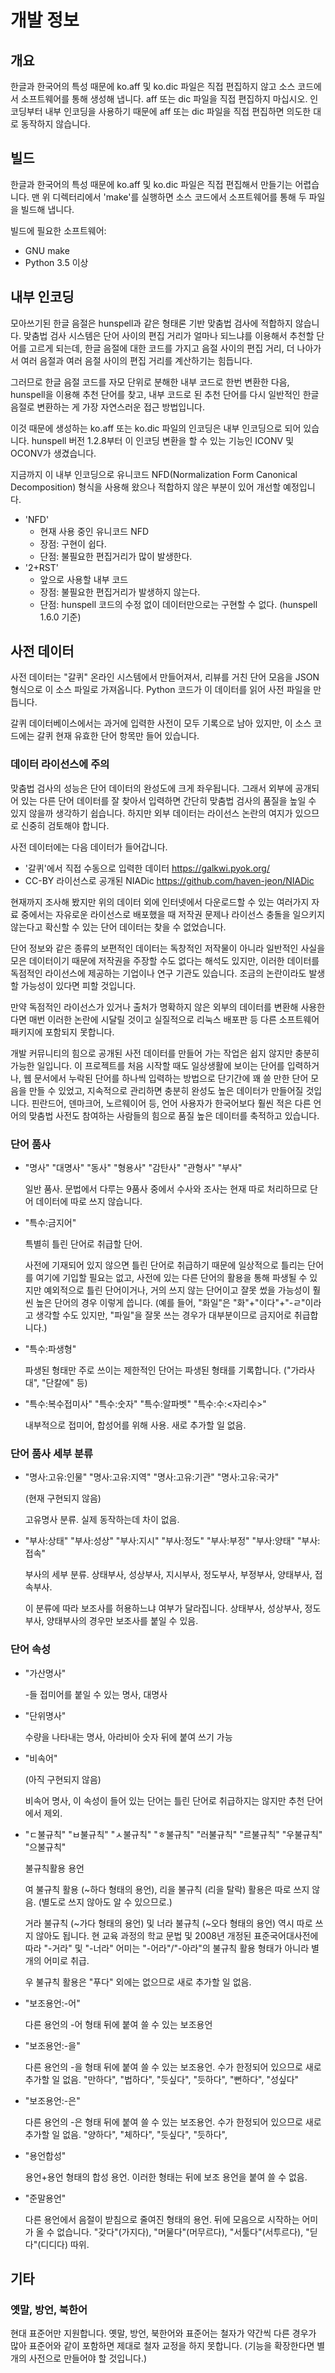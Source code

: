 # 개발 정보

## 개요

한글과 한국어의 특성 때문에 ko.aff 및 ko.dic 파일은 직접 편집하지 않고
소스 코드에서 소프트웨어를 통해 생성해 냅니다. aff 또는 dic 파일을
직접 편집하지 마십시오. 인코딩부터 내부 인코딩을 사용하기 때문에 aff
또는 dic 파일을 직접 편집하면 의도한 대로 동작하지 않습니다.

## 빌드

한글과 한국어의 특성 때문에 ko.aff 및 ko.dic 파일은 직접 편집해서
만들기는 어렵습니다. 맨 위 디렉터리에서 'make'를 실행하면 소스
코드에서 소프트웨어를 통해 두 파일을 빌드해 냅니다.

빌드에 필요한 소프트웨어:

  - GNU make
  - Python 3.5 이상

## 내부 인코딩

모아쓰기된 한글 음절은 hunspell과 같은 형태론 기반 맞춤법 검사에
적합하지 않습니다. 맞춤법 검사 시스템은 단어 사이의 편집 거리가 얼마나
되느냐를 이용해서 추천할 단어를 고르게 되는데, 한글 음절에 대한 코드를
가지고 음절 사이의 편집 거리, 더 나아가서 여러 음절과 여러 음절 사이의
편집 거리를 계산하기는 힘듭니다.

그러므로 한글 음절 코드를 자모 단위로 분해한 내부 코드로 한번 변환한
다음, hunspell을 이용해 추천 단어를 찾고, 내부 코드로 된 추천 단어를
다시 일반적인 한글 음절로 변환하는 게 가장 자연스러운 접근 방법입니다.

이것 때문에 생성하는 ko.aff 또는 ko.dic 파일의 인코딩은 내부
인코딩으로 되어 있습니다. hunspell 버전 1.2.8부터 이 인코딩 변환을 할
수 있는 기능인 ICONV 및 OCONV가 생겼습니다.

지금까지 이 내부 인코딩으로 유니코드 NFD(Normalization Form Canonical
Decomposition) 형식을 사용해 왔으나 적합하지 않은 부분이 있어 개선할
예정입니다.

 * 'NFD'
   * 현재 사용 중인 유니코드 NFD
   * 장점: 구현이 쉽다.
   * 단점: 불필요한 편집거리가 많이 발생한다.
 * '2+RST'
   * 앞으로 사용할 내부 코드
   * 장점: 불필요한 편집거리가 발생하지 않는다.
   * 단점: hunspell 코드의 수정 없이 데이터만으로는 구현할 수 없다. (hunspell 1.6.0 기준)

## 사전 데이터

사전 데이터는 "갈퀴" 온라인 시스템에서 만들어져서, 리뷰를 거친 단어
모음을 JSON 형식으로 이 소스 파일로 가져옵니다. Python 코드가 이
데이터를 읽어 사전 파일을 만듭니다.

갈퀴 데이터베이스에서는 과거에 입력한 사전이 모두 기록으로 남아
있지만, 이 소스 코드에는 갈퀴 현재 유효한 단어 항목만 들어 있습니다.

### 데이터 라이선스에 주의

맞춤법 검사의 성능은 단어 데이터의 완성도에 크게 좌우됩니다. 그래서
외부에 공개되어 있는 다른 단어 데이터를 잘 찾아서 입력하면 간단히
맞춤법 검사의 품질을 높일 수 있지 않을까 생각하기 쉽습니다. 하지만
외부 데이터는 라이선스 논란의 여지가 있으므로 신중히 검토해야 합니다.

사전 데이터에는 다음 데이터가 들어갑니다.

 * '갈퀴'에서 직접 수동으로 입력한 데이터 <https://galkwi.pyok.org/>
 * CC-BY 라이선스로 공개된 NIADic <https://github.com/haven-jeon/NIADic>

현재까지 조사해 봤지만 위의 데이터 외에 인터넷에서 다운로드할 수 있는
여러가지 자료 중에서는 자유로운 라이선스로 배포했을 때 저작권 문제나
라이선스 충돌을 일으키지 않는다고 확신할 수 있는 단어 데이터는 찾을 수
없었습니다.

단어 정보와 같은 종류의 보편적인 데이터는 독창적인 저작물이 아니라
일반적인 사실을 모은 데이터이기 때문에 저작권을 주장할 수도 없다는
해석도 있지만, 이러한 데이터를 독점적인 라이선스에 제공하는 기업이나
연구 기관도 있습니다. 조금의 논란이라도 발생할 가능성이 있다면 피할
것입니다.

만약 독점적인 라이선스가 있거나 출처가 명확하지 않은 외부의 데이터를
변환해 사용한다면 매번 이러한 논란에 시달릴 것이고 실질적으로 리눅스
배포판 등 다른 소프트웨어 패키지에 포함되지 못합니다.

개발 커뮤니티의 힘으로 공개된 사전 데이터를 만들어 가는 작업은 쉽지
않지만 충분히 가능한 일입니다. 이 프로젝트를 처음 시작할 때도
일상생활에 보이는 단어를 입력하거나, 웹 문서에서 누락된 단어를 하나씩
입력하는 방법으로 단기간에 꽤 쓸 만한 단어 모음을 만들 수 있었고,
지속적으로 관리하면 충분히 완성도 높은 데이터가 만들어질 것입니다.
핀란드어, 덴마크어, 노르웨이어 등, 언어 사용자가 한국어보다 훨씬 적은
다른 언어의 맞춤법 사전도 참여하는 사람들의 힘으로 품질 높은 데이터를
축적하고 있습니다.

### 단어 품사

* "명사" "대명사" "동사" "형용사" "감탄사" "관형사" "부사"

    일반 품사. 문법에서 다루는 9품사 중에서 수사와 조사는 현재 따로
    처리하므로 단어 데이터에 따로 쓰지 않습니다.

* "특수:금지어"

    특별히 틀린 단어로 취급할 단어. 

    사전에 기재되어 있지 않으면 틀린 단어로 취급하기 때문에 일상적으로
    틀리는 단어를 여기에 기입할 필요는 없고, 사전에 있는 다른 단어의
    활용을 통해 파생될 수 있지만 예외적으로 틀린 단어이거나, 거의 쓰지
    않는 단어이고 잘못 썼을 가능성이 훨씬 높은 단어의 경우 이렇게 씁니다.
    (예를 들어, "화일"은 "화"+"이다"+"-ㄹ"이라고 생각할 수도 있지만,
    "파일"을 잘못 쓰는 경우가 대부분이므로 금지어로 취급합니다.)

* "특수:파생형"

    파생된 형태만 주로 쓰이는 제한적인 단어는 파생된 형태를 기록합니다.
    ("가라사대", "단칼에" 등)

* "특수:복수접미사" "특수:숫자" "특수:알파벳" "특수:수:<자리수>"

    내부적으로 접미어, 합성어를 위해 사용. 새로 추가할 일 없음.

### 단어 품사 세부 분류

* "명사:고유:인물" "명사:고유:지역" "명사:고유:기관" "명사:고유:국가"

    (현재 구현되지 않음)

    고유명사 분류. 실제 동작하는데 차이 없음.

* "부사:상태" "부사:성상" "부사:지시" "부사:정도" "부사:부정" "부사:양태" "부사:접속"

    부사의 세부 분류. 상태부사, 성상부사, 지시부사, 정도부사, 부정부사,
    양태부사, 접속부사.

    이 분류에 따라 보조사를 허용하느냐 여부가 달라집니다. 상태부사,
    성상부사, 정도부사, 양태부사의 경우만 보조사를 붙일 수 있음.

### 단어 속성

* "가산명사"

    -들 접미어를 붙일 수 있는 명사, 대명사

* "단위명사"

    수량을 나타내는 명사, 아라비아 숫자 뒤에 붙여 쓰기 가능

* "비속어"

    (아직 구현되지 않음)

    비속어 명사, 이 속성이 들어 있는 단어는 틀린 단어로 취급하지는 않지만
    추천 단어에서 제외.

* "ㄷ불규칙" "ㅂ불규칙" "ㅅ불규칙" "ㅎ불규칙" "러불규칙" "르불규칙" "우불규칙" "으불규칙"

    불규칙활용 용언

    여 불규칙 활용 (~하다 형태의 용언), 리을 불규칙 (리을 탈락) 활용은
    따로 쓰지 않음. (별도로 쓰지 않아도 알 수 있으므로.)

    거라 불규칙 (~가다 형태의 용언) 및 너라 불규칙 (~오다 형태의 용언)
    역시 따로 쓰지 않아도 됩니다. 현 교육 과정의 학교 문법 및 2008년 개정된
    표준국어대사전에 따라 "-거라" 및 "-너라" 어미는 "-어라"/"-아라"의
    불규칙 활용 형태가 아니라 별개의 어미로 취급.

    우 불규칙 활용은 "푸다" 외에는 없으므로 새로 추가할 일 없음.

* "보조용언:-어"

    다른 용언의 -어 형태 뒤에 붙여 쓸 수 있는 보조용언

* "보조용언:-을"

    다른 용언의 -을 형태 뒤에 붙여 쓸 수 있는 보조용언. 수가 한정되어
    있으므로 새로 추가할 일 없음. "만하다", "법하다", "듯싶다",
    "듯하다", "뻔하다", "성싶다"

* "보조용언:-은"

    다른 용언의 -은 형태 뒤에 붙여 쓸 수 있는 보조용언. 수가 한정되어
    있으므로 새로 추가할 일 없음. "양하다", "체하다", "듯싶다",
    "듯하다",

* "용언합성"

    용언+용언 형태의 합성 용언. 이러한 형태는 뒤에 보조 용언을 붙여 쓸 수
    없음.

* "준말용언"

    다른 용언에서 음절이 받침으로 줄여진 형태의 용언. 뒤에 모음으로
    시작하는 어미가 올 수 없습니다. "갖다"(가지다), "머물다"(머무르다),
    "서툴다"(서투르다), "딛다"(디디다) 따위.

## 기타

### 옛말, 방언, 북한어

현대 표준어만 지원합니다. 옛말, 방언, 북한어와 표준어는 철자가 약간씩
다른 경우가 많아 표준어와 같이 포함하면 제대로 철자 교정을 하지
못합니다. (기능을 확장한다면 별개의 사전으로 만들어야 할 것입니다.)
